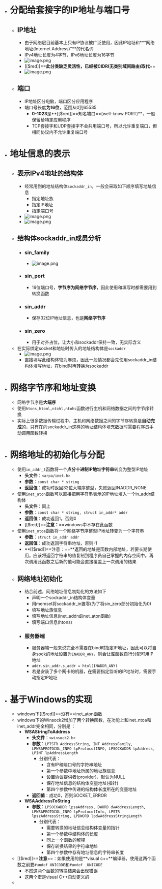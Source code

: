 - # 分配给套接字的IP地址与端口号
	- ## IP地址
		- 由于网络层目前基本上只有IP协议被广泛使用，因此IP地址和**“网络地址(Internet Address)”**的代名词
		- IPv4地址长度为4字节，IPv6地址长度为16字节
		- ![image.png](../assets/image_1681219478827_0.png)
		- [[$red]]==**此分类缺乏灵活性，已经被CIDR(无类别域间路由)取代**==
		- ![image.png](../assets/image_1681219999149_0.png)
	- ## 端口
		- IP地址区分电脑，端口区分应用程序
		- 端口号长度**为16位**，范围从0到65535
			- **0-1023**是**[[$red]]==知名端口==(well-know PORT)**，一般保留给特定应用程序
			- TCP套接字和UDP套接字不会共用端口号，所以允许重复端口，但相同协议内不允许重复端口号
- # 地址信息的表示
	- ## 表示IPv4地址的结构体
		- 经常用到的地址结构体``sockaddr_in``，一般会采取如下顺序填写地址信息
			- 指定地址族
			- 指定IP地址
			- 指定端口号
		- ![image.png](../assets/image_1681220567129_0.png)
		- ![image.png](../assets/image_1681220574262_0.png)
	- ## 结构体sockaddr_in成员分析
		- ### sin_family
			- ![image.png](../assets/image_1681025970588_0.png)
		- ### sin_port
			- 16位端口号，**字节序为网络字节序**，因此使用和填写时都需要用到转换函数
		- ### sin_addr
			- 保存32位IP地址信息，也是**网络字节序**
		- ### sin_zero
			- 用于对齐占位，让大小和sockaddr保持一致，无实际含义
	- 在实际绑定socket和地址时传入的地址结构体是``sockaddr``
		- ![image.png](../assets/image_1681221895495_0.png)
		- 直接填写此结构体较为麻烦，因此一般情况都会先使用sockaddr_in结构体填写地址，在bind时再转换为sockaddr
- # 网络字节序和地址变换
	- 网络字节序是**大端序**
	- 使用`htons,htonl,ntohl,ntohs`函数进行主机和网络数据之间的字节序转换
	- 实际上很多数据传输过程中，主机和网络数据之间的字节序转换是**自动完成**的，只有在向sockaddr_in这样的地址结构体填充数据时需要程序员手动调用函数转换
- # 网络地址的初始化与分配
	- 使用``in_addr_t``函数将一个**点分十进制IP地址字符串**转变为整型IP地址
		- **头文件**：``<arpa/inet.h>``
		- **参数**：``const char * string``
		- **返回值**：成功时返回32位大端序整型，失败返回INADDR_NONE
	- 使用``inet_aton``函数可以直接把用字符串表示的IP地址填入一个in_addr结构体
		- **头文件**：同上
		- **参数**：``const char * string, struct in_addr* addr``
		- **返回值**：成功返回1，否则0
		- [[$red]]==**注意：**==windows中不存在此函数
	- 使用``inet_ntoa``函数将一个网络字节序整型IP地址转变为一个字符串
		- **参数**：``struct in_addr addr``
		- **返回值**：成功返回字符串地址，否则-1
		- **[[$red]]==注意：==**返回的地址是函数内部地址，若要长期使用，应该将返回字符串的值复制到程序员自己掌握的内存空间中。再次调用此函数之后新的值可能会直接覆盖上一次调用的结果
	- ## 网络地址初始化
		- 结合前述，网络地址信息初始化的方法如下
			- 声明一个sockaddr_in结构体变量
			- 用memset将sockaddr_in置零(为了将sin_zero部分初始化为0)
			- 填写地址族信息
			- 填写地址信息(inet_addr或inet_aton函数)
			- 填写端口信息(htons)
		- ### 服务器端
			- 服务器端一般来说完全不需要在bind时指定IP地址，因此可以将自身sock的地址设置为``INADDR_ANY``，则会让库函数自行分配可用IP地址
			- ``addr.sin_addr.s_addr = htol(INADDR_ANY)``
			- 若是安装了多个网卡的机器，在需要指定监听的IP地址时，需要手动指定IP地址
- # 基于Windows的实现
	- windows下[[$red]]==没有==inet_aton函数
	- windows下的Winsock2增加了两个转换函数，在功能上和inet_ntoa和inet_addr完全相同，分别是 ：
		- **WSAStringToAddress**
			- **头文件**：`<winsock2.h>`
			- **参数**：``LPTSTR AddressString, INT AddressFamily, LPWSAPROTOCOL_INFO lpProtocolINFO, LPSOCKADDR lpAddress, LPINT lpAddressLength``
				- 分别代表：
					- 含有IP和端口号的字符串地址
					- 第一个参数中地址所属的地址族信息
					- 设置协议提供者(provider)，默认为NULL
					- 保存地址信息的结构体变量地址(指针)
					- 第四个参数中传递的结构体长度所在的变量地址
			- **返回值**：成功0，否则SOCKET_ERROR
		- **WSAAddressToString**
			- **参数：**``LPSOCKADDR lpsaAddress, DWORD dwAddressLength, LPWSAPROTOCOL_INFO lpProtocolInfo, LPSTR lpszAddressString, LPDWORD lpdwAddressStringLength``
				- 分别代表：
					- 需要转换的地址信息结构体变量的指针
					- 第一个参数中结构体的长度
					- 同上一个函数的解释
					- 保存转换结果的字符串地址
					- 第四个参数中存有地址信息的字符串长度
	- [[$red]]==**注意**==：如果使用的是**visual c++**编译器，使用这两个函数之前要``#undef UNICODE``和``#undef _UNICODE``
		- 不然这两个函数的转换结果会出现错误
		- 这两个宏是visual C++自动定义的
	-